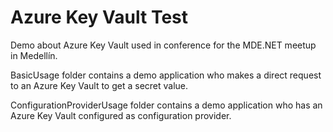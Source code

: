 # Azure Key Vault Test
Demo about Azure Key Vault used in conference for the MDE.NET meetup in Medellín.

BasicUsage folder contains a demo application who makes a direct request to an Azure Key Vault to get a secret value.

ConfigurationProviderUsage folder contains a demo application who has an Azure Key Vault configured as configuration provider.